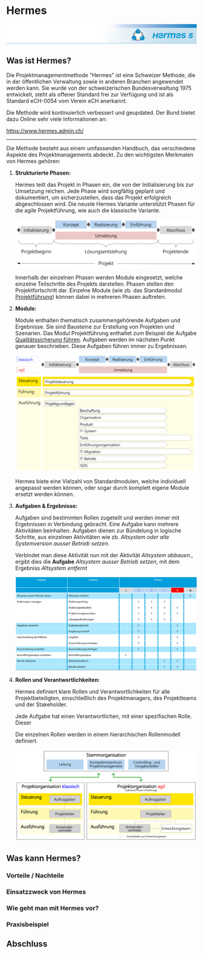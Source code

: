 # Hermes

![Hermes Header](../../ressources/hermes/hermes_header.png)

## Was ist Hermes?
Die Projektmanagementmethode "Hermes" ist eine Schweizer Methode, die in der öffentlichen Verwaltung sowie in anderen Branchen angewendet werden kann. Sie wurde von der schweizerischen Bundesverwaltung 1975 entwickelt, steht als offener Standard frei zur Verfügung und ist als Standard eCH-0054 vom Verein eCH anerkannt.

Die Methode wird kontinuierlich verbessert und geupdated.
Der Bund bietet dazu Online sehr viele Informationen an:

https://www.hermes.admin.ch/

---

Die Methode besteht aus einem umfassenden Handbuch, das verschiedene Aspekte des Projektmanagements abdeckt. Zu den wichtigsten Merkmalen von Hermes gehören: 

1.  **Strukturierte Phasen:**

    Hermes teilt das Projekt in Phasen ein, die von der Initialisierung bis zur Umsetzung reichen. Jede Phase wird sorgfältig geplant und dokumentiert, um sicherzustellen, dass das Projekt erfolgreich abgeschlossen wird. Die neuste Hermes Variante unterstützt Phasen für die agile Projektführung, wie auch die klassische Variante.

    ![Phasen](../../ressources/hermes/hermes_phasen.png)

    Innerhalb der einzelnen Phasen werden Module eingesetzt, welche einzelne Teilschritte des Projekts darstellen. Phasen stellen den Projektfortschritt dar. Einzelne Module (wie zb. das Standardmodul [Projektführung](https://www.hermes.admin.ch/de/pjm-2022/verstehen/module/projektfuehrung.html)) können dabei in mehreren Phasen auftreten.

2. **Module:**

    Module enthalten thematisch zusammengehörende Aufgaben und Ergebnisse. Sie sind Bausteine zur Erstellung von Projekten und Szenarien. Das Modul Projektführung enthaltet zum Beispiel die Aufgabe 
    [Qualitätssicherung führen](https://www.hermes.admin.ch/de/pjm-2022/verstehen/aufgaben/qualitaetssicherung-fuehren.html). Aufgaben werden im nächsten Punkt genauer beschrieben. Diese Aufgaben führen immer zu Ergebnissen.

    ![Module](../../ressources/hermes/hermes_module.png)
    
    Hermes biete eine Vielzahl von Standardmodulen, welche individuell angepasst werden können, oder sogar durch komplett eigene Module ersetzt werden können.

3. **Aufgaben & Ergebnisse:**

    Aufgaben sind bestimmten Rollen zugeteilt und werden immer mit Ergebnissen in Verbindung gebracht. Eine Aufgabe kann mehrere Aktivitäten beinhalten. Aufgaben dienen zur Bündelung in logische Schritte, aus einzelnen Aktivitäten wie zb. *Altsystem oder alte Systemversion ausser Betrieb setzen.* 
    
    Verbindet man diese Aktivität nun mit der Aktivität *Altsystem abbauen.*, ergibt dies die **Aufgabe** *Altsystem ausser Betrieb setzen*, mit dem Ergebniss *Altsystem entfernt*

    ![Aufgaben und Ergebnisse](../../ressources/hermes/hermes_aufgaben.PNG)

4. **Rollen und Verantwortlichkeiten:** 

    Hermes definiert klare Rollen und Verantwortlichkeiten für alle Projektbeteiligten, einschließlich des Projektmanagers, des Projektteams und der Stakeholder. 

    Jede Aufgabe hat einen Verantwortlichen, mit einer spezifischen Rolle. Dieser 

    Die einzelnen Rollen werden in einem hierarchischen Rollenmodell definiert.

    ![Rollenmodell](../../ressources/hermes/hermes_rollenmodell.png)

## Was kann Hermes?

### Vorteile / Nachteile

### Einsatzzweck von Hermes
		
### Wie geht man mit Hermes vor?
		
### Praxisbeispiel

## Abschluss
